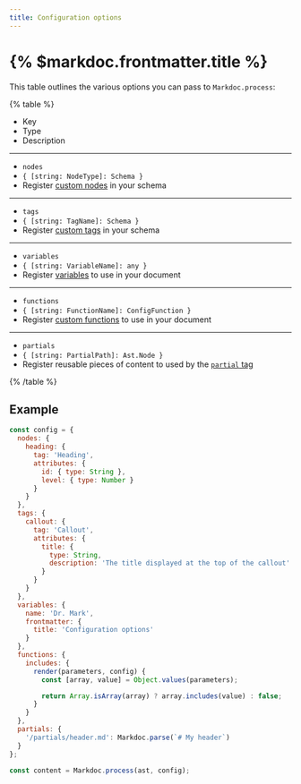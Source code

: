 ```yaml
---
title: Configuration options
---
```


# {% $markdoc.frontmatter.title %}

This table outlines the various options you can pass to `Markdoc.process`:

{% table %}

- Key
- Type
- Description

---

- `nodes`
- `{ [string: NodeType]: Schema }`
- Register [custom nodes](/docs/nodes) in your schema

---

- `tags`
- `{ [string: TagName]: Schema }`
- Register [custom tags](/docs/tags) in your schema

---

- `variables`
- `{ [string: VariableName]: any }`
- Register [variables](/docs/variables) to use in your document

---

- `functions`
- `{ [string: FunctionName]: ConfigFunction }`
- Register [custom functions](/docs/functions) to use in your document

---

- `partials`
- `{ [string: PartialPath]: Ast.Node }`
- Register reusable pieces of content to used by the [`partial` tag](/docs/partials)

{% /table %}

## Example

```js
const config = {
  nodes: {
    heading: {
      tag: 'Heading',
      attributes: {
        id: { type: String },
        level: { type: Number }
      }
    }
  },
  tags: {
    callout: {
      tag: 'Callout',
      attributes: {
        title: {
          type: String,
          description: 'The title displayed at the top of the callout'
        }
      }
    }
  },
  variables: {
    name: 'Dr. Mark',
    frontmatter: {
      title: 'Configuration options'
    }
  },
  functions: {
    includes: {
      render(parameters, config) {
        const [array, value] = Object.values(parameters);

        return Array.isArray(array) ? array.includes(value) : false;
      }
    }
  },
  partials: {
    '/partials/header.md': Markdoc.parse(`# My header`)
  }
};

const content = Markdoc.process(ast, config);
```
